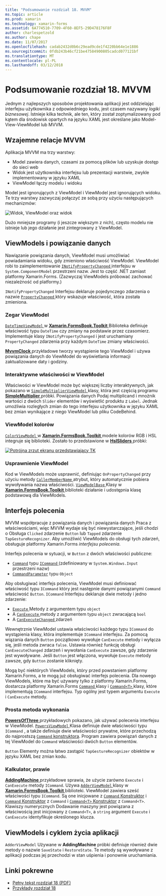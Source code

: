 ```yaml
---
title: "Podsumowanie rozdział 18. MVVM"
ms.topic: article
ms.prod: xamarin
ms.technology: xamarin-forms
ms.assetid: 6A774510-7709-4F60-8EF5-29D478176F8F
author: charlespetzold
ms.author: chape
ms.date: 11/07/2017
ms.openlocfilehash: cadab2432d0b6c29ead9cde1f4220bb64e1e1886
ms.sourcegitcommit: 0fdb243b46cf21be47584900805cadcd077121bf
ms.translationtype: MT
ms.contentlocale: pl-PL
ms.lasthandoff: 03/12/2018
---
```

# <a name="summary-of-chapter-18-mvvm"></a>Podsumowanie rozdział 18. MVVM

Jednym z najlepszych sposobów projektowania aplikacji jest oddzielając interfejsu użytkownika z odpowiedniego kodu, jest czasem nazywany *logiki biznesowej*. Istnieje kilka technik, ale ten, który został zoptymalizowany pod kątem dla środowisk opartych na języku XAML jest określane jako Model-View-ViewModel lub MVVM.

## <a name="mvvm-interrelationships"></a>Wzajemne relacje MVVM

Aplikacja MVVM ma trzy warstwy:

- Model zawiera danych, czasami za pomocą plików lub uzyskuje dostęp do sieci web
- Widok jest użytkownika interfejsu lub prezentacji warstwie, zwykle implementowany w języku XAML
- ViewModel łączy modelu i widoku

Model jest ignorujących z ViewModel i ViewModel jest ignorujących widoku. Te trzy warstwy zazwyczaj połączyć ze sobą przy użyciu następujących mechanizmów:

![Widok, ViewModel oraz widok](images/ch18fg03.png "MVVM")

Dużo mniejsze programy (i jeszcze większym z nich), często modelu nie istnieje lub jego działanie jest zintegrowany z ViewModel.

## <a name="viewmodels-and-data-binding"></a>ViewModels i powiązanie danych

Nawiązanie powiązania danych, ViewModel musi umożliwiać powiadamiania widoku, gdy zmieniono właściwość ViewModel. ViewModel robi to zaimplementowanie [ `INotifyPropertyChanged` ](https://developer.xamarin.com/api/type/System.ComponentModel.INotifyPropertyChanged/) interfejsu w `System.ComponentModel` przestrzeni nazw. Jest to część .NET zamiast platformy Xamarin.Forms. (Zazwyczaj ViewModels próbować zachować niezależność od platformy.)

`INotifyPropertyChanged` Interfejsu deklaruje pojedynczego zdarzenia o nazwie [ `PropertyChanged` ](https://developer.xamarin.com/api/type/System.ComponentModel.INotifyPropertyChanged/) który wskazuje właściwość, która została zmieniona.

### <a name="a-viewmodel-clock"></a>Zegar ViewModel

[ `DateTimeViewModel` ](https://github.com/xamarin/xamarin-forms-book-samples/blob/master/Libraries/Xamarin.FormsBook.Toolkit/Xamarin.FormsBook.Toolkit/DateTimeViewModel.cs) w [ **Xamarin.FormsBook.Toolkit** ](https://github.com/xamarin/xamarin-forms-book-samples/tree/master/Libraries/Xamarin.FormsBook.Toolkit/Xamarin.FormsBook.Toolkit) Biblioteka definiuje właściwość typu `DateTime` czy zmiany na podstawie przez czasomierz. Implementuje klasy `INotifyPropertyChanged` i jest uruchamiany `PropertyChanged` zdarzenia przy każdym `DateTime` zmiany właściwości.

[ **MvvmClock** ](https://github.com/xamarin/xamarin-forms-book-samples/tree/master/Chapter18/MvvmClock) przykładowe tworzy wystąpienie tego ViewModel i używa powiązania danych do ViewModel do wyświetlania informacji zaktualizowane daty i godziny.

### <a name="interactive-properties-in-a-viewmodel"></a>Interaktywne właściwości w ViewModel

Właściwości w ViewModel może być większej liczby interaktywnych, jak pokazano w [ `SimpleMultiplierViewModel` ](https://github.com/xamarin/xamarin-forms-book-samples/blob/master/Chapter18/SimpleMultiplier/SimpleMultiplier/SimpleMultiplier/SimpleMultiplierViewModel.cs) klasy, która jest częścią programu [ **SimpleMultiplier** ](https://github.com/xamarin/xamarin-forms-book-samples/tree/master/Chapter18/SimpleMultiplier) próbki. Powiązania danych Podaj multiplicand i mnożnik wartości z dwóch `Slider` elementów i wyświetlić produktu z `Label`. Jednak umożliwia rozległych zmian do tego interfejsu użytkownika w języku XAML bez zmian wynikające z niego ViewModel lub pliku CodeBehind.

### <a name="a-color-viewmodel"></a>ViewModel kolorów

[ `ColorViewModel` ](https://github.com/xamarin/xamarin-forms-book-samples/blob/master/Libraries/Xamarin.FormsBook.Toolkit/Xamarin.FormsBook.Toolkit/ColorViewModel.cs) w [ **Xamarin.FormsBook.Toolkit** ](https://github.com/xamarin/xamarin-forms-book-samples/tree/master/Libraries/Xamarin.FormsBook.Toolkit/Xamarin.FormsBook.Toolkit) modele kolorów RGB i HSL integruje się biblioteki. Zostało to przedstawione w [ **HslSliders** ](https://github.com/xamarin/xamarin-forms-book-samples/tree/master/Chapter18/HslSliders) próbki:

[![Potrójna zrzut ekranu przedstawiający TK](images/ch18fg08-small.png "HSL modelu")](images/ch18fg08-large.png#lightbox "modelu HSL")

### <a name="streamlining-the-viewmodel"></a>Usprawnienie ViewModel

Kod w ViewModels może usprawnić, definiując `OnPropertyChanged` przy użyciu metody [ `CallerMemberName` ](https://developer.xamarin.com/api/type/System.Runtime.CompilerServices.CallerMemberNameAttribute/) atrybut, który automatycznie pobiera wywoływania nazwa właściwości. [ `ViewModelBase` ](https://github.com/xamarin/xamarin-forms-book-samples/blob/master/Libraries/Xamarin.FormsBook.Toolkit/Xamarin.FormsBook.Toolkit/ViewModelBase.cs) Klasy w [ **Xamarin.FormsBook.Toolkit** ](https://github.com/xamarin/xamarin-forms-book-samples/tree/master/Libraries/Xamarin.FormsBook.Toolkit/Xamarin.FormsBook.Toolkit) biblioteki działanie i udostępnia klasę podstawową dla ViewModels.

## <a name="the-command-interface"></a>Interfejs polecenia

MVVM współpracuje z powiązania danych i powiązania danych Praca z właściwościami, więc MVVM wydaje się być niewystarczające, jeśli chodzi o Obsługa `Clicked` zdarzenie `Button` lub `Tapped` zdarzenie `TapGestureRecognizer`. Aby umożliwić ViewModels do obsługi tych zdarzeń, obsługuje platformy Xamarin.Forms *interfejsu polecenia*.

Interfejs polecenia w sytuacji, w `Button` z dwóch właściwości publiczne:

- [`Command`](https://developer.xamarin.com/api/property/Xamarin.Forms.Button.Command/) typu [ `ICommand` ](https://developer.xamarin.com/api/type/System.Windows.Input.ICommand/) (zdefiniowany w `System.Windows.Input` przestrzeni nazw)
- [`CommandParameter`](https://developer.xamarin.com/api/property/Xamarin.Forms.Button.CommandParameter/) typu `Object`

Aby obsługiwać interfejs polecenia, ViewModel musi definiować właściwość typu `ICommand` który jest następnie danymi powiązanymi `Command` właściwość `Button`. `ICommand` Interfejsu deklaruje dwie metody i jedno zdarzenie:

- [ `Execute` ](https://developer.xamarin.com/api/member/System.Windows.Input.ICommand.Execute/p/System.Object/) Metody z argumentem typu `object`
- A [ `CanExecute` ](https://developer.xamarin.com/api/member/System.Windows.Input.ICommand.CanExecute/p/System.Object/) metody z argumentem typu `object` zwracającą `bool`
- A [ `CanExecuteChanged` ](https://developer.xamarin.com/api/event/System.Windows.Input.ICommand.CanExecuteChanged/) zdarzeń

Wewnętrznie ViewModel ustawia właściwości każdego typu `ICommand` do wystąpienia klasy, która implementuje `ICommand` interfejsu. Za pomocą wiązania danych `Button` początkowo wywołuje `CanExecute` metody i wyłącza się, jeśli metoda zwraca `false`. Ustawia również funkcję obsługi `CanExecuteChanged` zdarzeń i wywołania `CanExecute` zawsze, gdy zdarzenie jest wywoływane. Jeśli `Button` jest włączona, wywołuje `Execute` metody zawsze, gdy `Button` zostanie kliknięty.

Mogą być niektórych ViewModels, który przed powstaniem platformy Xamarin.Forms, a te mogą już obsługiwać interfejs polecenia. Dla nowego ViewModels, które ma być używany tylko z platformy Xamarin.Forms, dostarcza platformy Xamarin.Forms [ `Command` ](https://developer.xamarin.com/api/type/Xamarin.Forms.Command/) klasy i [ `Command<T>` ](https://developer.xamarin.com/api/type/Xamarin.Forms.Command%3CT%3E/) klasy, które implementują `ICommand` interfejsu. Typ ogólny jest typem argumentu `Execute` i `CanExecute` metody.

### <a name="simple-method-executions"></a>Prosta metoda wykonania

[ **PowersOfThree** ](https://github.com/xamarin/xamarin-forms-book-samples/tree/master/Chapter18/PowersOfThree) przykładowych pokazano, jak używać polecenia interfejsu w ViewModel. [ `PowersViewModel` ](https://github.com/xamarin/xamarin-forms-book-samples/blob/master/Chapter18/PowersOfThree/PowersOfThree/PowersOfThree/PowersViewModel.cs) Klasa definiuje dwie właściwości typu `ICommand` , a także definiuje dwie właściwości prywatne, które przechodzą do najprostszą [ `Command` konstruktora](https://developer.xamarin.com/api/constructor/Xamarin.Forms.Command.Command/p/System.Action/). Program zawiera powiązań danych z tej ViewModel do `Command` właściwości dwóch `Button` elementów.

`Button` Elementy można łatwo zastąpić `TapGestureRecognizer` obiektów w języku XAML bez zmian kodu.

### <a name="a-calculator-almost"></a>Kalkulator, prawie

[ **AddingMachine** ](https://github.com/xamarin/xamarin-forms-book-samples/tree/master/Chapter18/AddingMachine) przykładowe sprawia, że użycie zarówno `Execute` i `CanExecute` metody `ICommand`. Używa [ `AdderViewModel` ](https://github.com/xamarin/xamarin-forms-book-samples/blob/master/Libraries/Xamarin.FormsBook.Toolkit/Xamarin.FormsBook.Toolkit/AdderViewModel.cs) klasy w [ **Xamarin.FormsBook.Toolkit** ](https://github.com/xamarin/xamarin-forms-book-samples/blob/master/Libraries/Xamarin.FormsBook.Toolkit/Xamarin.FormsBook.Toolkit/AdderViewModel.cs) biblioteki. ViewModel zawiera sześć właściwości typu `ICommand`. Są one inicjowane z [ `Command` Konstruktor](https://developer.xamarin.com/api/constructor/Xamarin.Forms.Command.Command/p/System.Action/) i [ `Command` Konstruktor](https://developer.xamarin.com/api/constructor/Xamarin.Forms.Command.Command/p/System.Action/System.Func%7BSystem.Boolean%7D/) z `Command` i [ `Command<T>` Konstruktor](https://developer.xamarin.com/api/constructor/Xamarin.Forms.Command%3CT%3E.Command%3CT%3E/p/System.Action%7BT%7D/System.Func%7BT,System.Boolean%7D/) z `Command<T>`. Klawiszy numerycznych Dodawanie maszyny jest powiązana z właściwością jest inicjowany z `Command<T>`, a `string` argument `Execute` i `CanExecute` identyfikuje określonego klucza.

## <a name="viewmodels-and-the-application-lifecycle"></a>ViewModels i cyklem życia aplikacji

`AdderViewModel` Używane w **AddingMachine** próbki definiuje również dwie metody o nazwie `SaveState` i `RestoreState`. Te metody są wywoływane z aplikacji podczas jej przechodzi w stan uśpienia i ponownie uruchamiania.



## <a name="related-links"></a>Linki pokrewne

- [Pełny tekst rozdział 18 (PDF)](https://download.xamarin.com/developer/xamarin-forms-book/XamarinFormsBook-Ch18-Apr2016.pdf)
- [Przykłady rozdział 18](https://github.com/xamarin/xamarin-forms-book-samples/tree/master/Chapter18)
